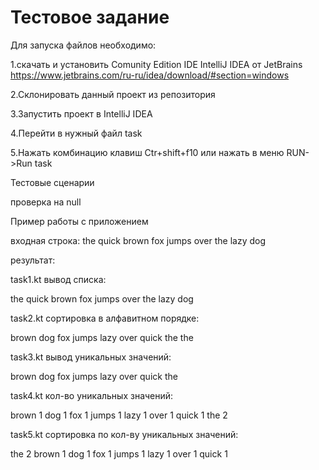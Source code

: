# Тестовое задание
Для запуска файлов необходимо:

1.скачать и установить Comunity Edition IDE IntelliJ IDEA от JetBrains https://www.jetbrains.com/ru-ru/idea/download/#section=windows

2.Склонировать данный проект из репозитория

3.Запустить проект в IntelliJ IDEA

4.Перейти в нужный файл task

5.Нажать комбинацию клавиш Ctr+shift+f10 или нажать в меню RUN->Run task

Тестовые сценарии

проверка на null

Пример работы с приложением

входная строка: the quick brown fox jumps over the lazy dog

результат:

task1.kt вывод списка:

the
quick
brown
fox
jumps
over
the
lazy
dog

task2.kt сортировка в алфавитном порядке:

brown
dog
fox
jumps
lazy
over
quick
the
the

task3.kt вывод уникальных значений:

brown
dog
fox
jumps
lazy
over
quick
the

task4.kt кол-во уникальных значений:

brown 1
dog 1
fox 1
jumps 1
lazy 1
over 1
quick 1
the 2

task5.kt сортировка по кол-ву уникальных значений:

the 2
brown 1
dog 1
fox 1
jumps 1
lazy 1
over 1
quick 1
